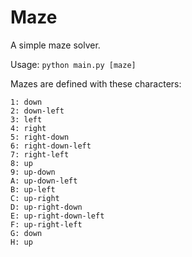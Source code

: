 Maze
====

A simple maze solver.

Usage: ```python main.py [maze]```

Mazes are defined with these characters:

```
1: down
2: down-left
3: left
4: right
5: right-down
6: right-down-left
7: right-left
8: up
9: up-down
A: up-down-left
B: up-left
C: up-right
D: up-right-down
E: up-right-down-left
F: up-right-left
G: down
H: up
```
